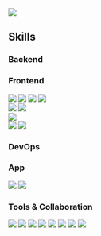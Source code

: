 <img src="https://capsule-render.vercel.app/api?type=wave&color=0:61DAFB,100:3178C6&height=300&section=header&text=Welcome%20to%20SHIN96BC%20Github%20&fontSize=50&fontColor=FFFFFF" />

<!--
  <img src="https://capsule-render.vercel.app/api?type=wave&color=timeGradient&height=300&section=header&text=Welcome%20to%20SHIN96BC%20Github%20&fontSize=50" />
-->

## Skills
<div>
  <h3>Backend</h3>
</div>

<div>
  <h3>Frontend</h3>
  <div>
    <img src="https://img.shields.io/badge/TypeScript-3178C6?style=flat&logo=TypeScript&logoColor=white"/>
    <img src="https://img.shields.io/badge/JavaScript-F7DF1E?style=flat&logo=JavaScript&logoColor=white"/>
    <img src="https://img.shields.io/badge/HTML5-E34F26?style=flat&logo=HTML5&logoColor=white"/>
    <img src="https://img.shields.io/badge/CSS3-1572B6?style=flat&logo=CSS3&logoColor=white"/>
  </div>
  <div>
    <img src="https://img.shields.io/badge/JSP-000000?style=flat&logo=JSP&logoColor=white"/>
    <img src="https://img.shields.io/badge/Thymeleaf-005F0F?style=flat&logo=Thymeleaf&logoColor=white"/>
  </div>
  <div>
    <img src="https://img.shields.io/badge/React-61DAFB?style=flat&logo=React&logoColor=white"/>
  </div>
  <div>
    <img src="https://img.shields.io/badge/Redux-764ABC?style=flat&logo=Redux&logoColor=white"/>
    <img src="https://img.shields.io/badge/StoryBook-FF4785?style=flat&logo=StoryBook&logoColor=white"/>
  </div>
</div>

<div>
  <h3>DevOps</h3>
</div>

<div>
  <h3>App</h3>
  <img src="https://img.shields.io/badge/ReactNative-61DAFB?style=flat&logo=React&logoColor=white"/>
  <img src="https://img.shields.io/badge/ReactNative-61DAFB?style=flat&logo=React&logoColor=white"/>
</div>

<div>
  <h3>Tools & Collaboration</h3>
  <img src="https://img.shields.io/badge/Intellij%20IDE-000000?style=flat&logo=intellijidea&logoColor=white"/>
  <img src="https://img.shields.io/badge/Visual%20studio%20code-007ACC?style=flat&logo=visualstudiocode&logoColor=white"/>
  <img src="https://img.shields.io/badge/Android%20Studio-3DDC84?style=flat&logo=androidStudio&logoColor=white"/>
  <img src="https://img.shields.io/badge/Eclipse%20IDE-2C2255?style=flat&logo=eclipseide&logoColor=white"/>
  <img src="https://img.shields.io/badge/Git-F05032?style=flat&logo=git&logoColor=white"/>
  <img src="https://img.shields.io/badge/Github-000000?style=flat&logo=github&logoColor=white"/>
  <img src="https://img.shields.io/badge/Slack-4A154B?style=flat&logo=slack&logoColor=white"/>
  <img src="https://img.shields.io/badge/Notion-000000?style=flat&logo=notion&logoColor=white"/>
</div>


<!--

### Hi there 👋
**SHIN96BC/SHIN96BC** is a ✨ _special_ ✨ repository because its `README.md` (this file) appears on your GitHub profile.

Here are some ideas to get you started:

- 🔭 I’m currently working on ...
- 🌱 I’m currently learning ...
- 👯 I’m looking to collaborate on ...
- 🤔 I’m looking for help with ...
- 💬 Ask me about ...
- 📫 How to reach me: ...
- 😄 Pronouns: ...
- ⚡ Fun fact: ...
-->
